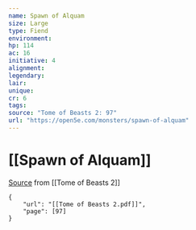 ```yaml
---
name: Spawn of Alquam
size: Large
type: Fiend
environment: 
hp: 114
ac: 16
initiative: 4
alignment: 
legendary: 
lair: 
unique: 
cr: 6
tags: 
source: "Tome of Beasts 2: 97"
url: "https://open5e.com/monsters/spawn-of-alquam"
---
```

# [[Spawn of Alquam]]

[Source](zotero://open-pdf/library/items/9UQIAB6R?page=97) from [[Tome of Beasts 2]]

```pdf
{
	"url": "[[Tome of Beasts 2.pdf]]",
	"page": [97]
}
```

